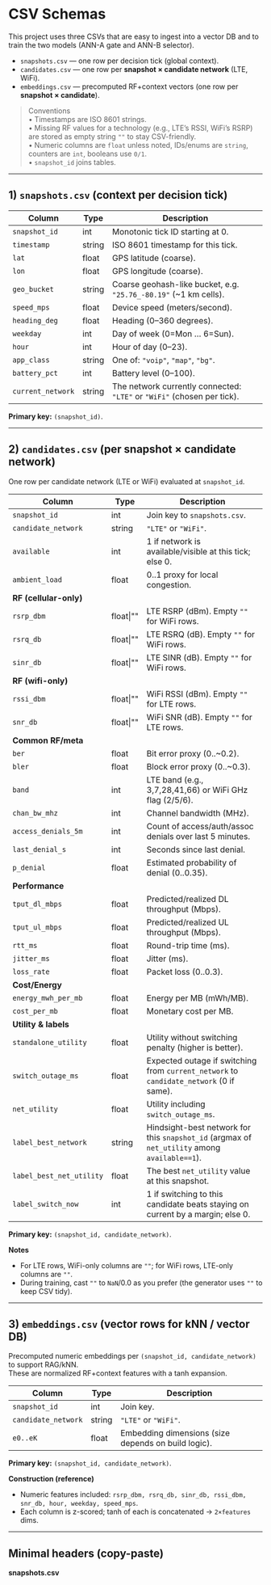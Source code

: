 # CSV Schemas

This project uses three CSVs that are easy to ingest into a vector DB and to train the two models (ANN-A gate and ANN-B selector).

- `snapshots.csv` — one row per decision tick (global context).
- `candidates.csv` — one row per **snapshot × candidate network** (LTE, WiFi).
- `embeddings.csv` — precomputed RF+context vectors (one row per **snapshot × candidate**).

> Conventions  
> • Timestamps are ISO 8601 strings.  
> • Missing RF values for a technology (e.g., LTE’s RSSI, WiFi’s RSRP) are stored as empty string `""` to stay CSV-friendly.  
> • Numeric columns are `float` unless noted, IDs/enums are `string`, counters are `int`, booleans use `0/1`.  
> • `snapshot_id` joins tables.

---

## 1) `snapshots.csv` (context per decision tick)

| Column          | Type   | Description                                                                 |
|-----------------|--------|-----------------------------------------------------------------------------|
| `snapshot_id`   | int    | Monotonic tick ID starting at 0.                                            |
| `timestamp`     | string | ISO 8601 timestamp for this tick.                                           |
| `lat`           | float  | GPS latitude (coarse).                                                       |
| `lon`           | float  | GPS longitude (coarse).                                                      |
| `geo_bucket`    | string | Coarse geohash-like bucket, e.g. `"25.76_-80.19"` (~1 km cells).            |
| `speed_mps`     | float  | Device speed (meters/second).                                               |
| `heading_deg`   | float  | Heading (0–360 degrees).                                                     |
| `weekday`       | int    | Day of week (0=Mon … 6=Sun).                                                |
| `hour`          | int    | Hour of day (0–23).                                                          |
| `app_class`     | string | One of: `"voip"`, `"map"`, `"bg"`.                                          |
| `battery_pct`   | int    | Battery level (0–100).                                                       |
| `current_network` | string | The network currently connected: `"LTE"` or `"WiFi"` (chosen per tick).   |

**Primary key:** `(snapshot_id)`.

---

## 2) `candidates.csv` (per snapshot × candidate network)

One row per candidate network (LTE or WiFi) evaluated at `snapshot_id`.

| Column               | Type   | Description                                                                                           |
|----------------------|--------|-------------------------------------------------------------------------------------------------------|
| `snapshot_id`        | int    | Join key to `snapshots.csv`.                                                                          |
| `candidate_network`  | string | `"LTE"` or `"WiFi"`.                                                                                  |
| `available`          | int    | 1 if network is available/visible at this tick; else 0.                                               |
| `ambient_load`       | float  | 0..1 proxy for local congestion.                                                                      |
| **RF (cellular-only)** |||
| `rsrp_dbm`           | float\|"" | LTE RSRP (dBm). Empty `""` for WiFi rows.                                                           |
| `rsrq_db`            | float\|"" | LTE RSRQ (dB). Empty `""` for WiFi rows.                                                            |
| `sinr_db`            | float\|"" | LTE SINR (dB). Empty `""` for WiFi rows.                                                            |
| **RF (wifi-only)**    |||
| `rssi_dbm`           | float\|"" | WiFi RSSI (dBm). Empty `""` for LTE rows.                                                           |
| `snr_db`             | float\|"" | WiFi SNR (dB). Empty `""` for LTE rows.                                                             |
| **Common RF/meta**    |||
| `ber`                | float  | Bit error proxy (0..~0.2).                                                                            |
| `bler`               | float  | Block error proxy (0..~0.3).                                                                          |
| `band`               | int    | LTE band (e.g., 3,7,28,41,66) or WiFi GHz flag (2/5/6).                                               |
| `chan_bw_mhz`        | int    | Channel bandwidth (MHz).                                                                              |
| `access_denials_5m`  | int    | Count of access/auth/assoc denials over last 5 minutes.                                              |
| `last_denial_s`      | int    | Seconds since last denial.                                                                            |
| `p_denial`           | float  | Estimated probability of denial (0..0.35).                                                            |
| **Performance**       |||
| `tput_dl_mbps`       | float  | Predicted/realized DL throughput (Mbps).                                                              |
| `tput_ul_mbps`       | float  | Predicted/realized UL throughput (Mbps).                                                              |
| `rtt_ms`             | float  | Round-trip time (ms).                                                                                 |
| `jitter_ms`          | float  | Jitter (ms).                                                                                          |
| `loss_rate`          | float  | Packet loss (0..0.3).                                                                                 |
| **Cost/Energy**       |||
| `energy_mwh_per_mb`  | float  | Energy per MB (mWh/MB).                                                                               |
| `cost_per_mb`        | float  | Monetary cost per MB.                                                                                 |
| **Utility & labels**  |||
| `standalone_utility` | float  | Utility without switching penalty (higher is better).                                                 |
| `switch_outage_ms`   | float  | Expected outage if switching from `current_network` to `candidate_network` (0 if same).              |
| `net_utility`        | float  | Utility including `switch_outage_ms`.                                                                 |
| `label_best_network` | string | Hindsight-best network for this `snapshot_id` (argmax of `net_utility` among `available==1`).        |
| `label_best_net_utility` | float | The best `net_utility` value at this snapshot.                                                     |
| `label_switch_now`   | int    | 1 if switching to this candidate beats staying on current by a margin; else 0.                       |

**Primary key:** `(snapshot_id, candidate_network)`.

**Notes**
- For LTE rows, WiFi-only columns are `""`; for WiFi rows, LTE-only columns are `""`.  
- During training, cast `""` to `NaN`/0.0 as you prefer (the generator uses `""` to keep CSV tidy).

---

## 3) `embeddings.csv` (vector rows for kNN / vector DB)

Precomputed numeric embeddings per `(snapshot_id, candidate_network)` to support RAG/kNN.  
These are normalized RF+context features with a tanh expansion.

| Column              | Type   | Description                                          |
|---------------------|--------|------------------------------------------------------|
| `snapshot_id`       | int    | Join key.                                           |
| `candidate_network` | string | `"LTE"` or `"WiFi"`.                                |
| `e0..eK`            | float  | Embedding dimensions (size depends on build logic). |

**Primary key:** `(snapshot_id, candidate_network)`.

**Construction (reference)**
- Numeric features included: `rsrp_dbm, rsrq_db, sinr_db, rssi_dbm, snr_db, hour, weekday, speed_mps`.  
- Each column is z-scored; tanh of each is concatenated → `2×features` dims.

---

## Minimal headers (copy-paste)

**snapshots.csv**
